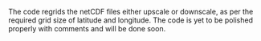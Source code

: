 The code regrids the netCDF files either upscale or downscale, as per the required grid size of latitude and longitude. The code is yet to be polished properly with comments and will be done soon.
